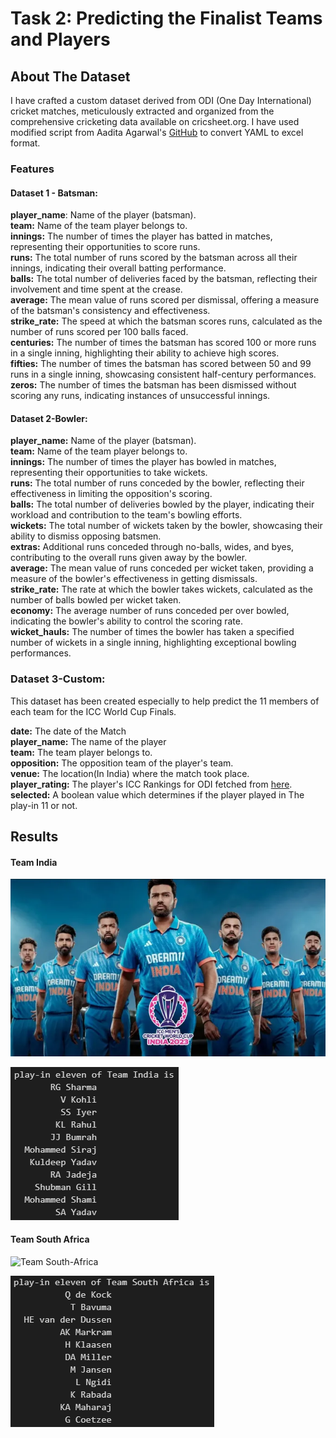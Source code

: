 # Task 2: Predicting the Finalist Teams and Players

## About The Dataset

I have crafted a custom dataset derived from ODI (One Day International) cricket matches, meticulously extracted and organized from the comprehensive cricketing data available on cricsheet.org. I have used modified script from Aadita Agarwal's [GitHub](https://github.com/aaditagarwal) to convert YAML to excel format.


### **Features**

#### Dataset 1 - Batsman:
**player_name**: Name of the player (batsman).<br>
**team:** Name of the team player belongs to.<br>
**innings:** The number of times the player has batted in matches, representing their opportunities to score runs.<br>
**runs:** The total number of runs scored by the batsman across all their innings, indicating their overall batting performance.<br>
**balls:** The total number of deliveries faced by the batsman, reflecting their involvement and time spent at the crease.<br>
**average:** The mean value of runs scored per dismissal, offering a measure of the batsman's consistency and effectiveness.<br>
**strike_rate:** The speed at which the batsman scores runs, calculated as the number of runs scored per 100 balls faced.<br>
**centuries:** The number of times the batsman has scored 100 or more runs in a single inning, highlighting their ability to achieve high scores.<br>
**fifties:** The number of times the batsman has scored between 50 and 99 runs in a single inning, showcasing consistent half-century performances.<br>
**zeros:** The number of times the batsman has been dismissed without scoring any runs, indicating instances of unsuccessful innings.


#### Dataset 2-Bowler:
**player_name:** Name of the player (batsman).<br>
**team:** Name of the team player belongs to.<br>
**innings:** The number of times the player has bowled in matches, representing their opportunities to take wickets.<br>
 **runs:** The total number of runs conceded by the bowler, reflecting their effectiveness in limiting the opposition's scoring.<br>
 **balls:** The total number of deliveries bowled by the player, indicating their workload and contribution to the team's bowling efforts.<br>
 **wickets:** The total number of wickets taken by the bowler, showcasing their ability to dismiss opposing batsmen.<br>
 **extras:** Additional runs conceded through no-balls, wides, and byes, contributing to the overall runs given away by the bowler.<br>
 **average:** The mean value of runs conceded per wicket taken, providing a measure of the bowler's effectiveness in getting dismissals.<br>
 **strike_rate:** The rate at which the bowler takes wickets, calculated as the number of balls bowled per wicket taken.<br>
 **economy:** The average number of runs conceded per over bowled, indicating the bowler's ability to control the scoring rate.<br>
 **wicket_hauls:** The number of times the bowler has taken a specified number of wickets in a single inning, highlighting exceptional bowling performances.<br>


### Dataset 3-Custom:
This dataset has been created especially to help predict the 11 members of each team for the ICC World Cup Finals.

**date:** The date of the Match<br>
**player_name:** The name of the player<br>
**team:** The team player belongs to.<br>
**opposition:** The opposition team of the player's team.<br>
**venue:** The location(In India) where the match took place.<br>
**player_rating:** The player's ICC Rankings for ODI fetched from [here](https://www.icc-cricket.com/rankings/mens/player-rankings/odi).<br>
**selected:** A boolean value which determines if the player played in The play-in 11 or not.


## Results
#### Team India
![Team India](image-ind-team.png)

![Play-in 11 for Team India](image-ind.png)



#### Team South Africa
![Team South-Africa](image-sa-team.png)

![Play-in 11 for Team India](image-sa.png)

